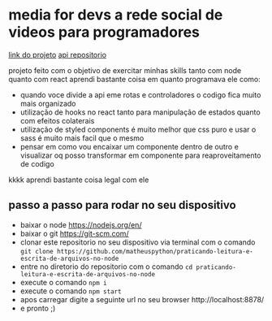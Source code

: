 # media for devs a rede social de videos para programadores

[link do projeto](https://medias-for-devs.vercel.app)
[api repositorio](https://github.com/matheuspython/medias-for-devs-api)

 projeto feito com o objetivo de exercitar minhas skills tanto com node quanto com react
 aprendi bastante coisa em quanto programava ele como:
 - quando voce divide a api eme rotas e controladores o codigo fica muito mais organizado
 - utilização de hooks no react tanto para manipulação de estados quanto com efeitos colaterais 
 - utilização de styled components é muito melhor que css puro e usar o sass é muito mais facil que o mesmo
 - pensar em como vou encaixar um componente dentro de outro e visualizar oq posso transformar em componente para reaproveitamento de codigo
 
  kkkk aprendi bastante coisa legal com ele 
 
 

## passo a passo para rodar no seu dispositivo
 - baixar o node https://nodejs.org/en/
 - baixar o git https://git-scm.com/
 - clonar este repositorio no seu dispositivo via terminal com o comando `git clone https://github.com/matheuspython/praticando-leitura-e-escrita-de-arquivos-no-node`
 - entre no diretorio do repositorio com o comando `cd praticando-leitura-e-escrita-de-arquivos-no-node`
 - execute o comando `npm i`
 - execute o comando `npm start`
 - apos carregar digite a seguinte url no seu browser http://localhost:8878/
 - e pronto ;)
